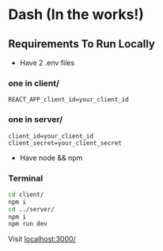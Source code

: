 # Dash (In the works!)

## Requirements To Run Locally

- Have 2 .env files
### one in client/
`REACT_APP_client_id=your_client_id`
### one in server/
`client_id=your_client_id` <br />
`client_secret=your_client_secret`

- Have node && npm

### Terminal

```bash
cd client/
npm i
cd ../server/
npm i
npm run dev
```

Visit [localhost:3000/](https://localhost:3000/)


